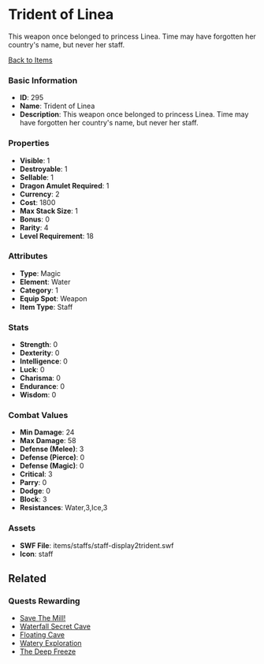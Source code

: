# Trident of Linea

This weapon once belonged to princess Linea. Time may have forgotten her country's name, but never her staff.

[Back to Items](../items.md)

### Basic Information

- **ID**: 295
- **Name**: Trident of Linea
- **Description**: This weapon once belonged to princess Linea. Time may have forgotten her country&#039;s name, but never her staff.

### Properties

- **Visible**: 1
- **Destroyable**: 1
- **Sellable**: 1
- **Dragon Amulet Required**: 1
- **Currency**: 2
- **Cost**: 1800
- **Max Stack Size**: 1
- **Bonus**: 0
- **Rarity**: 4
- **Level Requirement**: 18

### Attributes

- **Type**: Magic
- **Element**: Water
- **Category**: 1
- **Equip Spot**: Weapon
- **Item Type**: Staff

### Stats

- **Strength**: 0
- **Dexterity**: 0
- **Intelligence**: 0
- **Luck**: 0
- **Charisma**: 0
- **Endurance**: 0
- **Wisdom**: 0

### Combat Values

- **Min Damage**: 24
- **Max Damage**: 58
- **Defense (Melee)**: 3
- **Defense (Pierce)**: 0
- **Defense (Magic)**: 0
- **Critical**: 3
- **Parry**: 0
- **Dodge**: 0
- **Block**: 3
- **Resistances**: Water,3,Ice,3

### Assets

- **SWF File**: items/staffs/staff-display2trident.swf
- **Icon**: staff

## Related

### Quests Rewarding

- [Save The Mill!](../quests/17-save-the-mill.md)
- [Waterfall Secret Cave](../quests/21-waterfall-secret-cave.md)
- [Floating Cave](../quests/22-floating-cave.md)
- [Watery Exploration](../quests/24-watery-exploration.md)
- [The Deep Freeze](../quests/27-the-deep-freeze.md)

